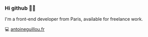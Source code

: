 ### Hi github 🧑‍💻

I'm a front-end developer from Paris, available for freelance work.

💻 [antoineguillou.fr](https://antoineguillou.fr)
